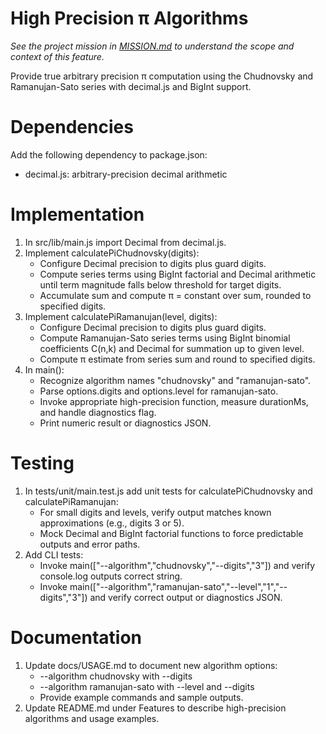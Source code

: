 # High Precision π Algorithms

_See the project mission in [MISSION.md](../MISSION.md) to understand the scope and context of this feature._

Provide true arbitrary precision π computation using the Chudnovsky and Ramanujan-Sato series with decimal.js and BigInt support.

# Dependencies

Add the following dependency to package.json:
- decimal.js: arbitrary-precision decimal arithmetic

# Implementation

1. In src/lib/main.js import Decimal from decimal.js.
2. Implement calculatePiChudnovsky(digits):
   - Configure Decimal precision to digits plus guard digits.
   - Compute series terms using BigInt factorial and Decimal arithmetic until term magnitude falls below threshold for target digits.
   - Accumulate sum and compute π = constant over sum, rounded to specified digits.
3. Implement calculatePiRamanujan(level, digits):
   - Configure Decimal precision to digits plus guard digits.
   - Compute Ramanujan-Sato series terms using BigInt binomial coefficients C(n,k) and Decimal for summation up to given level.
   - Compute π estimate from series sum and round to specified digits.
4. In main():
   - Recognize algorithm names "chudnovsky" and "ramanujan-sato".
   - Parse options.digits and options.level for ramanujan-sato.
   - Invoke appropriate high-precision function, measure durationMs, and handle diagnostics flag.
   - Print numeric result or diagnostics JSON.

# Testing

1. In tests/unit/main.test.js add unit tests for calculatePiChudnovsky and calculatePiRamanujan:
   - For small digits and levels, verify output matches known approximations (e.g., digits 3 or 5).
   - Mock Decimal and BigInt factorial functions to force predictable outputs and error paths.
2. Add CLI tests:
   - Invoke main(["--algorithm","chudnovsky","--digits","3"]) and verify console.log outputs correct string.
   - Invoke main(["--algorithm","ramanujan-sato","--level","1","--digits","3"]) and verify correct output or diagnostics JSON.

# Documentation

1. Update docs/USAGE.md to document new algorithm options:
   - --algorithm chudnovsky with --digits
   - --algorithm ramanujan-sato with --level and --digits
   - Provide example commands and sample outputs.
2. Update README.md under Features to describe high-precision algorithms and usage examples.
